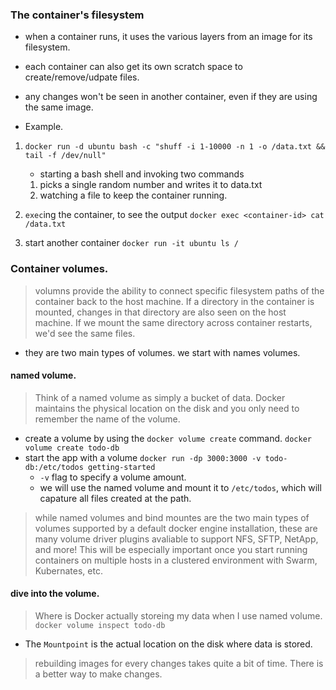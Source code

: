 ### The container's filesystem

- when a container runs, it uses the various layers from an image for its filesystem.
- each container can also get its own scratch space to create/remove/udpate files.
- any changes won't be seen in another container, even if they are using the same image.

- Example.
1. `docker run -d ubuntu bash -c "shuff -i 1-10000 -n 1 -o /data.txt && tail -f /dev/null"`
   - starting a bash shell and invoking two commands
   1. picks a single random number and writes it to data.txt
   2. watching a file to keep the container running.

2. `exec`ing the container, to see the output
   `docker exec <container-id> cat /data.txt`

3. start another container
   `docker run -it ubuntu ls /`

### Container volumes.

> volumns provide the ability to connect specific filesystem paths of the container back to the host machine.
> If a directory in the container is mounted, changes in that directory are also seen on the host machine.
> If we mount the same directory across container restarts, we'd see the same files.

- they are two main types of volumes. we start with names volumes.

#### named volume.
> Think of a named volume as simply a bucket of data.
> Docker maintains the physical location on the disk and you only need to remember the name of the volume.

- create a volume by using the `docker volume create` command.
  `docker volume create todo-db`
- start the app with a volume
  `docker run -dp 3000:3000 -v todo-db:/etc/todos getting-started`
  - `-v` flag to specify a volume amount.
  - we will use the named volume and mount it to `/etc/todos`, which will capature all files created at the path.
  
> while named volumes and bind mountes are the two main types of volumes supported by a default docker engine installation,
> these are many volume driver plugins avaliable to support NFS, SFTP, NetApp, and more!
> This will be especially important once you start running containers on multiple hosts in a clustered environment with Swarm, Kubernates, etc.

#### dive into the volume.
> Where is Docker actually storeing my data when I use named volume.
`docker volume inspect todo-db`
- The `Mountpoint` is the actual location on the disk where data is stored.

> rebuilding images for every changes takes quite a bit of time.
> There is a better way to make changes.

